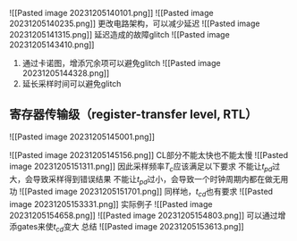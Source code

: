 ![[Pasted image 20231205140101.png]]
![[Pasted image 20231205140235.png]]
更改电路架构，可以减少延迟
![[Pasted image 20231205141315.png]]
延迟造成的故障glitch
![[Pasted image 20231205143410.png]]

1. 通过卡诺图，增添冗余项可以避免glitch
![[Pasted image 20231205144328.png]]
2. 延长采样时间可以避免glitch

## 寄存器传输级（register-transfer level, RTL）
![[Pasted image 20231205145001.png]]

![[Pasted image 20231205145156.png]]
CL部分不能太快也不能太慢
![[Pasted image 20231205151311.png]]
因此采样频率$T_c$应该满足以下要求
不能让$t_{pd}$过大，会导致采样得到错误结果
不能让$t_{pd}$过小，会导致一个时钟周期内都在做无用功
![[Pasted image 20231205151701.png]]
同样地，$t_{cd}$也有要求
![[Pasted image 20231205153331.png]]
实际例子
![[Pasted image 20231205154658.png]]
![[Pasted image 20231205154803.png]]
可以通过增添gates来使$t_{cd}$变大
总结
![[Pasted image 20231205153613.png]]